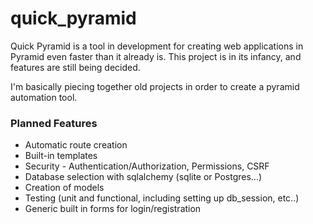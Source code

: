 # quick_pyramid
Quick Pyramid is a tool in development for creating web applications in 
Pyramid even faster than it already is.  This project is in its infancy, 
and features are still being decided.

I'm basically piecing together old projects in order to create a pyramid 
automation tool.

### Planned Features
- Automatic route creation
- Built-in templates
- Security - Authentication/Authorization, Permissions, CSRF
- Database selection with sqlalchemy (sqlite or Postgres...)
- Creation of models
- Testing (unit and functional, including setting up db_session, etc..)
- Generic built in forms for login/registration
